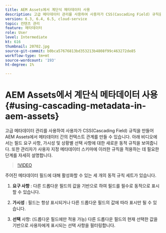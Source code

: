```yaml
---
title: AEM Assets에서 계단식 메타데이터 사용
description: 고급 메타데이터 관리를 사용하여 사용자가 CSS(Cascading Field) 규칙을 만들어 AEM Assets에서 메타데이터 간의 컨텍스트 관계를 만들 수 있습니다. 아래 비디오에서는 필드 요구 사항, 가시성 및 상황별 선택 사항에 대한 새로운 동적 규칙을 보여줍니다. 또한 관리자가 사용자 지정 메타데이터 스키마에 이러한 규칙을 적용하는 데 필요한 단계를 자세히 설명합니다.
version: 6.3, 6.4, 6.5, cloud-service
topic: 컨텐츠 관리
feature: 메타데이터
role: User
level: Intermediate
kt: 616
thumbnail: 20702.jpg
source-git-commit: b0bca57676813bd353213b4808f99c463272de85
workflow-type: tm+mt
source-wordcount: '193'
ht-degree: 1%

---
```



# AEM Assets에서 계단식 메타데이터 사용{#using-cascading-metadata-in-aem-assets}

고급 메타데이터 관리를 사용하여 사용자가 CSS(Cascading Field) 규칙을 만들어 AEM Assets에서 메타데이터 간의 컨텍스트 관계를 만들 수 있습니다. 아래 비디오에서는 필드 요구 사항, 가시성 및 상황별 선택 사항에 대한 새로운 동적 규칙을 보여줍니다. 또한 관리자가 사용자 지정 메타데이터 스키마에 이러한 규칙을 적용하는 데 필요한 단계를 자세히 설명합니다.

>[!VIDEO](https://video.tv.adobe.com/v/20702/?quality=12&learn=on)

주어진 메타데이터 필드에 대해 활성화할 수 있는 세 개의 동적 규칙 세트가 있습니다.

1. **요구 사항** : 다른 드롭다운 필드의 값을 기반으로 하여 필드를 필수로 동적으로 표시할 수 있습니다.

2. **가시성** : 필드는 항상 표시되거나 다른 드롭다운 필드의 값에 따라 표시만 될 수 있습니다.

3. **선택**  사항: (드롭다운 필드에만 적용 가능) 다른 드롭다운 필드의 현재 선택한 값을 기반으로 사용자에게 표시되는 선택 사항을 필터링합니다.
